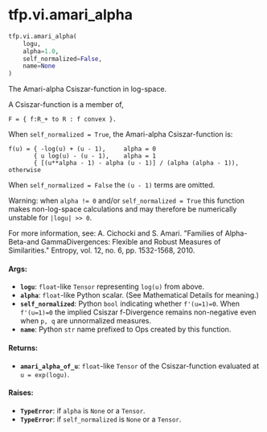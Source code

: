 <div itemscope itemtype="http://developers.google.com/ReferenceObject">
<meta itemprop="name" content="tfp.vi.amari_alpha" />
</div>

# tfp.vi.amari_alpha

``` python
tfp.vi.amari_alpha(
    logu,
    alpha=1.0,
    self_normalized=False,
    name=None
)
```

The Amari-alpha Csiszar-function in log-space.

A Csiszar-function is a member of,

```none
F = { f:R_+ to R : f convex }.
```

When `self_normalized = True`, the Amari-alpha Csiszar-function is:

```none
f(u) = { -log(u) + (u - 1),     alpha = 0
       { u log(u) - (u - 1),    alpha = 1
       { [(u**alpha - 1) - alpha (u - 1)] / (alpha (alpha - 1)),    otherwise
```

When `self_normalized = False` the `(u - 1)` terms are omitted.

Warning: when `alpha != 0` and/or `self_normalized = True` this function makes
non-log-space calculations and may therefore be numerically unstable for
`|logu| >> 0`.

For more information, see:
  A. Cichocki and S. Amari. "Families of Alpha-Beta-and GammaDivergences:
  Flexible and Robust Measures of Similarities." Entropy, vol. 12, no. 6, pp.
  1532-1568, 2010.

#### Args:

* <b>`logu`</b>: `float`-like `Tensor` representing `log(u)` from above.
* <b>`alpha`</b>: `float`-like Python scalar. (See Mathematical Details for meaning.)
* <b>`self_normalized`</b>: Python `bool` indicating whether `f'(u=1)=0`. When
    `f'(u=1)=0` the implied Csiszar f-Divergence remains non-negative even
    when `p, q` are unnormalized measures.
* <b>`name`</b>: Python `str` name prefixed to Ops created by this function.


#### Returns:

* <b>`amari_alpha_of_u`</b>: `float`-like `Tensor` of the Csiszar-function evaluated
    at `u = exp(logu)`.


#### Raises:

* <b>`TypeError`</b>: if `alpha` is `None` or a `Tensor`.
* <b>`TypeError`</b>: if `self_normalized` is `None` or a `Tensor`.